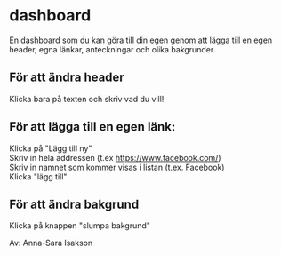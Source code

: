 # dashboard
En dashboard som du kan göra till din egen genom att lägga till en egen header, egna länkar, anteckningar och olika bakgrunder.  

## För att ändra header
Klicka bara på texten och skriv vad du vill!  

## För att lägga till en egen länk:
Klicka på "Lägg till ny"  
Skriv in hela addressen (t.ex https://www.facebook.com/)  
Skriv in namnet som kommer visas i listan (t.ex. Facebook)  
Klicka "lägg till"  

## För att ändra bakgrund  
Klicka på knappen "slumpa bakgrund"  
  

Av: Anna-Sara Isakson
